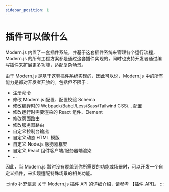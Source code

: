 ```yaml
---
sidebar_position: 1
---
```


# 插件可以做什么

Modern.js 内置了一套插件系统，并基于这套插件系统来管理各个运行流程，Modern.js 的所有工程方案都是通过这套插件实现的，同时也支持开发者通过编写插件来扩展更多功能，适配复杂场景。

由于 Modern.js 是基于这套插件系统实现的，因此可以说，Modern.js 中的所有能力是都对开发者开放的。包括但不限于：

- 注册命令
- 修改 Modern.js 配置、配置校验 Schema
- 修改编译时的 Webpack/Babel/Less/Sass/Tailwind CSS/... 配置
- 修改运行时需要渲染的 React 组件、Element
- 修改页面路由
- 修改服务器路由
- 自定义控制台输出
- 自定义动态 HTML 模版
- 自定义 Node.js 服务器框架
- 自定义 React 组件客户端/服务器端渲染
- ...

因此，当 Modern.js 暂时没有覆盖到你所需要的功能或场景时，可以开发一个自定义插件，来实现适配特殊场景的相关功能。

:::info 补充信息
关于 Modern.js 插件 API 的详细介绍，请参考 【[插件 API](/docs/apis/runtime/plugin/abstruct)】。
:::
